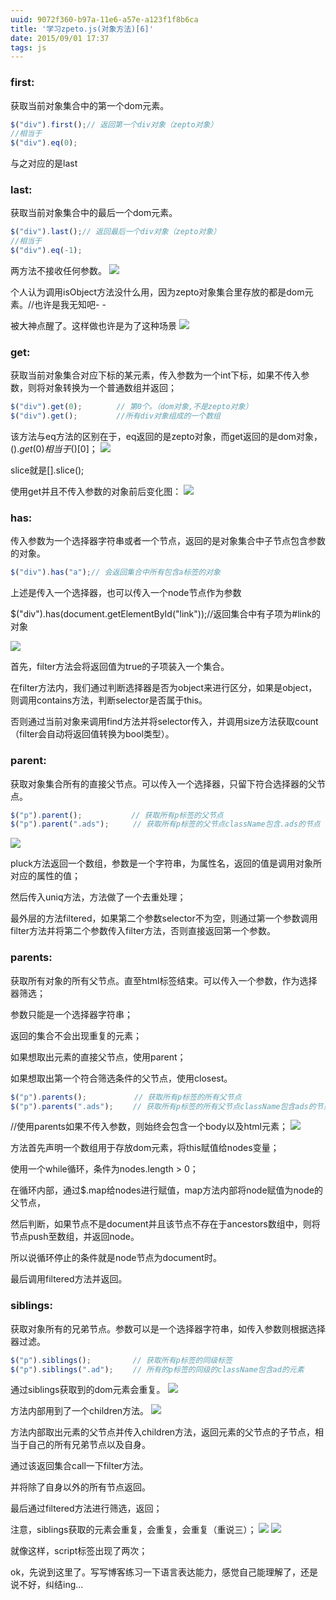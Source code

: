 ```yaml
---
uuid: 9072f360-b97a-11e6-a57e-a123f1f8b6ca
title: '学习zpeto.js(对象方法)[6]'
date: 2015/09/01 17:37
tags: js
---
```


### first:

获取当前对象集合中的第一个dom元素。

```javascript
$("div").first();// 返回第一个div对象（zepto对象）
//相当于
$("div").eq(0);
```

与之对应的是last
<!-- more -->

### last:

获取当前对象集合中的最后一个dom元素。

```javascript
$("div").last();// 返回最后一个div对象（zepto对象）
//相当于
$("div").eq(-1);
```

两方法不接收任何参数。
![](/images/learning-zepto-js-object-sixth/screen-shot-1.png)

个人认为调用isObject方法没什么用，因为zepto对象集合里存放的都是dom元素。//也许是我无知吧- -

被大神点醒了。这样做也许是为了这种场景
![](/images/learning-zepto-js-object-sixth/screen-shot-2.png)

### get:

获取当前对象集合对应下标的某元素，传入参数为一个int下标，如果不传入参数，则将对象转换为一个普通数组并返回；

```javascript
$("div").get(0); 　　　　// 第0个。（dom对象,不是zepto对象）
$("div").get(); 　　　　 //所有div对象组成的一个数组
```

该方法与eq方法的区别在于，eq返回的是zepto对象，而get返回的是dom对象，$().get(0)相当于$()[0]；
![](/images/learning-zepto-js-object-sixth/screen-shot-3.png)

slice就是[].slice();

使用get并且不传入参数的对象前后变化图：
![](/images/learning-zepto-js-object-sixth/screen-shot-4.png)

### has:

传入参数为一个选择器字符串或者一个节点，返回的是对象集合中子节点包含参数的对象。

```javascript
$("div").has("a");// 会返回集合中所有包含a标签的对象
```

上述是传入一个选择器，也可以传入一个node节点作为参数

$("div").has(document.getElementById("link"));//返回集合中有子项为#link的对象

![](/images/learning-zepto-js-object-sixth/screen-shot-5.png)

首先，filter方法会将返回值为true的子项装入一个集合。

在filter方法内，我们通过判断选择器是否为object来进行区分，如果是object，则调用contains方法，判断selector是否属于this。

否则通过当前对象来调用find方法并将selector传入，并调用size方法获取count（filter会自动将返回值转换为bool类型）。

### parent:

获取对象集合所有的直接父节点。可以传入一个选择器，只留下符合选择器的父节点。

```javascript
$("p").parent(); 　　　　　　// 获取所有p标签的父节点
$("p").parent(".ads");  　　// 获取所有p标签的父节点className包含.ads的节点
```
![](/images/learning-zepto-js-object-sixth/screen-shot-6.png)

pluck方法返回一个数组，参数是一个字符串，为属性名，返回的值是调用对象所对应的属性的值；

然后传入uniq方法，方法做了一个去重处理；

最外层的方法filtered，如果第二个参数selector不为空，则通过第一个参数调用filter方法并将第二个参数传入filter方法，否则直接返回第一个参数。

### parents:

获取所有对象的所有父节点。直至html标签结束。可以传入一个参数，作为选择器筛选；

参数只能是一个选择器字符串；

返回的集合不会出现重复的元素；

如果想取出元素的直接父节点，使用parent；

如果想取出第一个符合筛选条件的父节点，使用closest。

```javascript
$("p").parents(); 　　   　　// 获取所有p标签的所有父节点
$("p").parents(".ads"); 　　// 获取所有p标签的所有父节点className包含ads的节点
```

//使用parents如果不传入参数，则始终会包含一个body以及html元素；
![](/images/learning-zepto-js-object-sixth/screen-shot-7.png)

方法首先声明一个数组用于存放dom元素，将this赋值给nodes变量；

使用一个while循环，条件为nodes.length > 0；

在循环内部，通过$.map给nodes进行赋值，map方法内部将node赋值为node的父节点，

然后判断，如果节点不是document并且该节点不存在于ancestors数组中，则将节点push至数组，并返回node。

所以说循环停止的条件就是node节点为document时。

最后调用filtered方法并返回。

### siblings:

获取对象所有的兄弟节点。参数可以是一个选择器字符串，如传入参数则根据选择器过滤。

```javascript
$("p").siblings(); 　　　　　// 获取所有p标签的同级标签
$("p").siblings(".ad"); 　　// 所有的p标签的同级的className包含ad的元素
```

通过siblings获取到的dom元素会重复。
![](/images/learning-zepto-js-object-sixth/screen-shot-8.png)

方法内部用到了一个children方法。
![](/images/learning-zepto-js-object-sixth/screen-shot-9.png)

方法内部取出元素的父节点并传入children方法，返回元素的父节点的子节点，相当于自己的所有兄弟节点以及自身。

通过该返回集合call一下filter方法。

并将除了自身以外的所有节点返回。

最后通过filtered方法进行筛选，返回；

注意，siblings获取的元素会重复，会重复，会重复（重说三）；
![](/images/learning-zepto-js-object-sixth/screen-shot-10.png)
![](/images/learning-zepto-js-object-sixth/screen-shot-11.png)

就像这样，script标签出现了两次；

ok，先说到这里了。写写博客练习一下语言表达能力，感觉自己能理解了，还是说不好，纠结ing...

 
